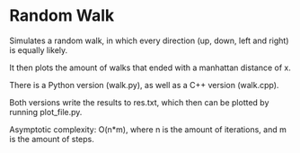 # Random Walk

Simulates a random walk, in which every direction (up, down, left and right) is equally likely.

It then plots the amount of walks that ended with a manhattan distance of x.

There is a Python version (walk.py), as well as a C++ version (walk.cpp).

Both versions write the results to res.txt, which then can be plotted by running plot_file.py. 

Asymptotic complexity: O(n*m), where n is the amount of iterations, and m is the amount of steps.